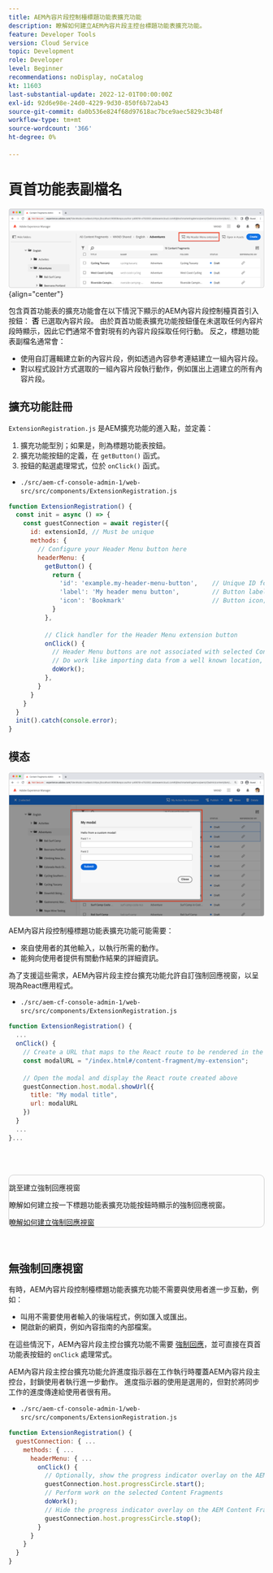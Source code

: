```yaml
---
title: AEM內容片段控制檯標題功能表擴充功能
description: 瞭解如何建立AEM內容片段主控台標題功能表擴充功能。
feature: Developer Tools
version: Cloud Service
topic: Development
role: Developer
level: Beginner
recommendations: noDisplay, noCatalog
kt: 11603
last-substantial-update: 2022-12-01T00:00:00Z
exl-id: 92d6e98e-24d0-4229-9d30-850f6b72ab43
source-git-commit: da0b536e824f68d97618ac7bce9aec5829c3b48f
workflow-type: tm+mt
source-wordcount: '366'
ht-degree: 0%

---
```


# 頁首功能表副檔名

![頁首功能表副檔名](./assets/header-menu/header-menu.png){align="center"}

包含頁首功能表的擴充功能會在以下情況下顯示的AEM內容片段控制檯頁首引入按鈕： __否__ 已選取內容片段。 由於頁首功能表擴充功能按鈕僅在未選取任何內容片段時顯示，因此它們通常不會對現有的內容片段採取任何行動。 反之，標題功能表副檔名通常會：

+ 使用自訂邏輯建立新的內容片段，例如透過內容參考連結建立一組內容片段。
+ 對以程式設計方式選取的一組內容片段執行動作，例如匯出上週建立的所有內容片段。

## 擴充功能註冊

`ExtensionRegistration.js` 是AEM擴充功能的進入點，並定義：

1. 擴充功能型別；如果是，則為標題功能表按鈕。
1. 擴充功能按鈕的定義，在 `getButton()` 函式。
1. 按鈕的點選處理常式，位於 `onClick()` 函式。

+ `./src/aem-cf-console-admin-1/web-src/src/components/ExtensionRegistration.js`

```javascript
function ExtensionRegistration() {
  const init = async () => {
    const guestConnection = await register({
      id: extensionId, // Must be unique
      methods: {
        // Configure your Header Menu button here
        headerMenu: {
          getButton() {
            return {
              'id': 'example.my-header-menu-button',    // Unique ID for the button
              'label': 'My header menu button',         // Button label 
              'icon': 'Bookmark'                        // Button icon; get name from: https://spectrum.adobe.com/page/icons/ (Remove spaces, keep uppercase)
            }
          },

          // Click handler for the Header Menu extension button
          onClick() {
            // Header Menu buttons are not associated with selected Content Fragment, and thus are not provided a selection parameter.        
            // Do work like importing data from a well known location, or exporting a welll known set of data
            doWork();            
          },
        }
      }
    }
  }
  init().catch(console.error);
}
```

## 模态

![模态](./assets/modal/modal.png)

AEM內容片段控制檯標題功能表擴充功能可能需要：

+ 來自使用者的其他輸入，以執行所需的動作。
+ 能夠向使用者提供有關動作結果的詳細資訊。

為了支援這些需求，AEM內容片段主控台擴充功能允許自訂強制回應視窗，以呈現為React應用程式。

+ `./src/aem-cf-console-admin-1/web-src/src/components/ExtensionRegistration.js`

```javascript
function ExtensionRegistration() {
  ...
  onClick() {
    // Create a URL that maps to the React route to be rendered in the modal
    const modalURL = "/index.html#/content-fragment/my-extension";

    // Open the modal and display the React route created above
    guestConnection.host.modal.showUrl({
      title: "My modal title",
      url: modalURL
    })     
  }
  ...     
}...
```

<div class="column is-8-desktop is-full-mobile is-half-tablet" style="
    border: solid 1px #ccc;
    border-radius: 10px;
    margin: 4rem auto;
">
  <div class="is-flex is-padded-small is-padded-big-mobile">
    <div>
      <p class="has-text-weight-bold is-size-36 is-size-27-touch is-margin-bottom-big has-text-blackest">跳至建立強制回應視窗</p>
      <p class="has-text-blackest">瞭解如何建立按一下標題功能表擴充功能按鈕時顯示的強制回應視窗。</p>
      <div class="has-align-start is-margin-top-big">
        <a href="./modal.md" target="_blank" class="spectrum-Button spectrum-Button--outline spectrum-Button--primary spectrum-Button--sizeM">
          <span class="spectrum-Button-label has-no-wrap has-text-weight-bold" title="瞭解如何建立強制回應視窗">瞭解如何建立強制回應視窗</span>
        </a>
      </div>
    </div>
  </div>
</div>

## 無強制回應視窗

有時，AEM內容片段控制檯標題功能表擴充功能不需要與使用者進一步互動，例如：

+ 叫用不需要使用者輸入的後端程式，例如匯入或匯出。
+ 開啟新的網頁，例如內容指南的內部檔案。

在這些情況下，AEM內容片段主控台擴充功能不需要 [強制回應](#modal)，並可直接在頁首功能表按鈕的 `onClick` 處理常式。

AEM內容片段主控台擴充功能允許進度指示器在工作執行時覆蓋AEM內容片段主控台，封鎖使用者執行進一步動作。 進度指示器的使用是選用的，但對於將同步工作的進度傳達給使用者很有用。

+ `./src/aem-cf-console-admin-1/web-src/src/components/ExtensionRegistration.js`

```javascript
function ExtensionRegistration() {
  guestConnection: { ...
    methods: { ...
      headerMenu: { ...
        onClick() {
          // Optionally, show the progress indicator overlay on the AEM Content Fragment console
          guestConnection.host.progressCircle.start();
          // Perform work on the selected Content Fragments
          doWork();
          // Hide the progress indicator overlay on the AEM Content Fragment console when the work is done
          guestConnection.host.progressCircle.stop();
        }
      }
    }
  }
}
```
